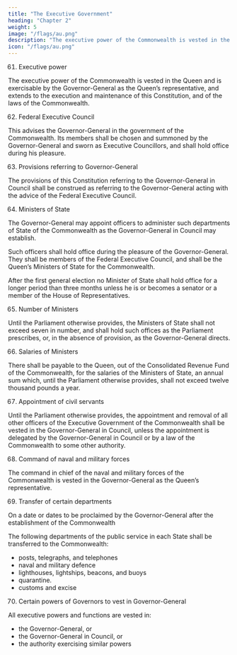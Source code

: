 ```yaml
---
title: "The Executive Government"
heading: "Chapter 2"
weight: 5
image: "/flags/au.png"
description: "The executive power of the Commonwealth is vested in the Queen and is exercisable by the Governor-General as the Queen’s representative"
icon: "/flags/au.png"
---
```



61. Executive power

The executive power of the Commonwealth is vested in the Queen and is exercisable by the Governor-General as the Queen’s representative, and extends to the execution and maintenance of this Constitution, and of the laws of the Commonwealth.

62. Federal Executive Council

This advises the Governor-General in the government of the Commonwealth. Its members shall be chosen and summoned by the Governor-General and sworn as Executive Councillors, and shall hold office during his pleasure.

63. Provisions referring to Governor-General

The provisions of this Constitution referring to the Governor-General in Council shall be construed as referring to the Governor-General acting with the advice of the Federal Executive Council.

64. Ministers of State

The Governor-General may appoint officers to administer such departments of State of the Commonwealth as the Governor-General in Council may establish.

Such officers shall hold office during the pleasure of the Governor-General. They shall be members of the Federal Executive Council, and shall be the Queen’s Ministers of State for the Commonwealth.

<!-- Ministers to sit in Parliament -->

After the first general election no Minister of State shall hold office for a longer period than three months unless he is or becomes a senator or a member of the House of Representatives.

65. Number of Ministers

Until the Parliament otherwise provides, the Ministers of State shall not exceed seven in number, and shall hold such offices as the Parliament prescribes, or, in the absence of provision, as the Governor-General directs.

66. Salaries of Ministers

There shall be payable to the Queen, out of the Consolidated Revenue Fund of the Commonwealth, for the salaries of the Ministers of State, an annual sum which, until the Parliament otherwise provides, shall not exceed twelve thousand pounds a year.

67. Appointment of civil servants

Until the Parliament otherwise provides, the appointment and removal of all other officers of the Executive Government of the Commonwealth shall be vested in the Governor-General in Council, unless the appointment is delegated by the Governor-General in Council or by a law of the Commonwealth to some other authority.

68. Command of naval and military forces

The command in chief of the naval and military forces of the Commonwealth is vested in the Governor-General as the Queen’s representative.

69. Transfer of certain departments

On a date or dates to be proclaimed by the Governor-General after the establishment of the Commonwealth 

The following departments of the public service in each State shall be transferred to the Commonwealth:
- posts, telegraphs, and telephones
- naval and military defence
- lighthouses, lightships, beacons, and buoys
- quarantine.
- customs and excise

<!--  in each State shall become transferred to the Commonwealth on its establishment. -->


70. Certain powers of Governors to vest in Governor-General

<!-- In respect of matters which, under this Constitution, pass to the Executive Government of the Commonwealth,  -->

All executive powers and functions are vested in:
- the Governor-General, or
- the Governor-General in Council, or
- the authority exercising similar powers
